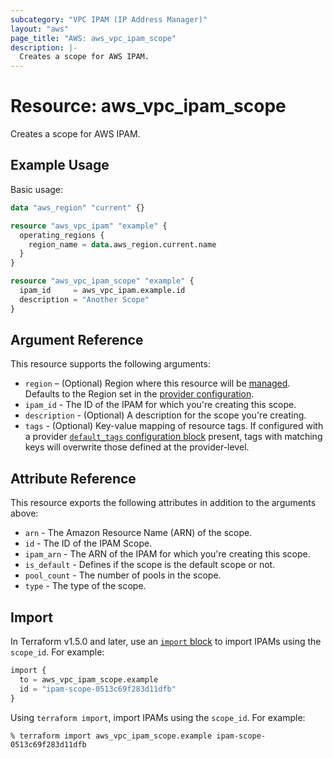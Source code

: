 ```yaml
---
subcategory: "VPC IPAM (IP Address Manager)"
layout: "aws"
page_title: "AWS: aws_vpc_ipam_scope"
description: |-
  Creates a scope for AWS IPAM.
---
```


# Resource: aws_vpc_ipam_scope

Creates a scope for AWS IPAM.

## Example Usage

Basic usage:

```terraform
data "aws_region" "current" {}

resource "aws_vpc_ipam" "example" {
  operating_regions {
    region_name = data.aws_region.current.name
  }
}

resource "aws_vpc_ipam_scope" "example" {
  ipam_id     = aws_vpc_ipam.example.id
  description = "Another Scope"
}
```

## Argument Reference

This resource supports the following arguments:

* `region` – (Optional) Region where this resource will be [managed](https://docs.aws.amazon.com/general/latest/gr/rande.html#regional-endpoints). Defaults to the Region set in the [provider configuration](https://registry.terraform.io/providers/hashicorp/aws/latest/docs#aws-configuration-reference).
* `ipam_id` - The ID of the IPAM for which you're creating this scope.
* `description` - (Optional) A description for the scope you're creating.
* `tags` - (Optional) Key-value mapping of resource tags. If configured with a provider [`default_tags` configuration block](https://registry.terraform.io/providers/hashicorp/aws/latest/docs#default_tags-configuration-block) present, tags with matching keys will overwrite those defined at the provider-level.

## Attribute Reference

This resource exports the following attributes in addition to the arguments above:

* `arn` - The Amazon Resource Name (ARN) of the scope.
* `id` - The ID of the IPAM Scope.
* `ipam_arn` - The ARN of the IPAM for which you're creating this scope.
* `is_default` - Defines if the scope is the default scope or not.
* `pool_count` - The number of pools in the scope.
* `type` - The type of the scope.

## Import

In Terraform v1.5.0 and later, use an [`import` block](https://developer.hashicorp.com/terraform/language/import) to import IPAMs using the `scope_id`. For example:

```terraform
import {
  to = aws_vpc_ipam_scope.example
  id = "ipam-scope-0513c69f283d11dfb"
}
```

Using `terraform import`, import IPAMs using the `scope_id`. For example:

```console
% terraform import aws_vpc_ipam_scope.example ipam-scope-0513c69f283d11dfb
```

